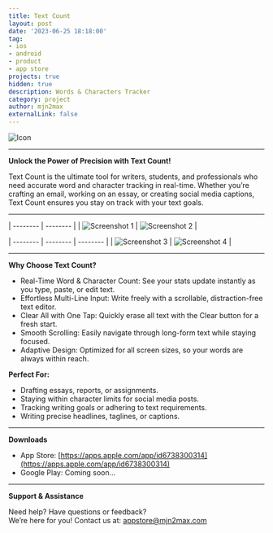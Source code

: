 ```yaml
---
title: Text Count
layout: post
date: '2023-06-25 18:18:00'
tag:
- ios
- android
- product
- app store
projects: true
hidden: true
description: Words & Characters Tracker
category: project
author: mjn2max
externalLink: false
---
```


![Icon](../assets/projects/text-count/Icon-Dark-1024x1024.png)

---

**Unlock the Power of Precision with Text Count!**

Text Count is the ultimate tool for writers, students, and professionals who need accurate word and character tracking in real-time. Whether you’re crafting an email, working on an essay, or creating social media captions, Text Count ensures you stay on track with your text goals.

---

| -------- | -------- |
| ![Screenshot 1](../assets/projects/text-count/1.png) | ![Screenshot 2](../assets/projects/text-count/2.png) |

| -------- | -------- | -------- |
| ![Screenshot 3](../assets/projects/text-count/3.png) | ![Screenshot 4](../assets/projects/text-count/4.png) |

---

**Why Choose Text Count?**

- Real-Time Word & Character Count: See your stats update instantly as you type, paste, or edit text.
- Effortless Multi-Line Input: Write freely with a scrollable, distraction-free text editor.
- Clear All with One Tap: Quickly erase all text with the Clear button for a fresh start.
- Smooth Scrolling: Easily navigate through long-form text while staying focused.
- Adaptive Design: Optimized for all screen sizes, so your words are always within reach.

**Perfect For:**

- Drafting essays, reports, or assignments.
- Staying within character limits for social media posts.
- Tracking writing goals or adhering to text requirements.
- Writing precise headlines, taglines, or captions.

---

**Downloads**

- App Store: [https://apps.apple.com/app/id6738300314](https://apps.apple.com/app/id6738300314)
- Google Play: Coming soon...

---

**Support & Assistance**

Need help? Have questions or feedback?\
We’re here for you! Contact us at: [appstore@mjn2max.com](mailto:appstore@mjn2max.com)
